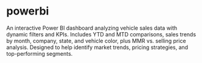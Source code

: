# powerbi
An interactive Power BI dashboard analyzing vehicle sales data with dynamic filters and KPIs. Includes YTD and MTD comparisons, sales trends by month, company, state, and vehicle color, plus MMR vs. selling price analysis. Designed to help identify market trends, pricing strategies, and top-performing segments.
